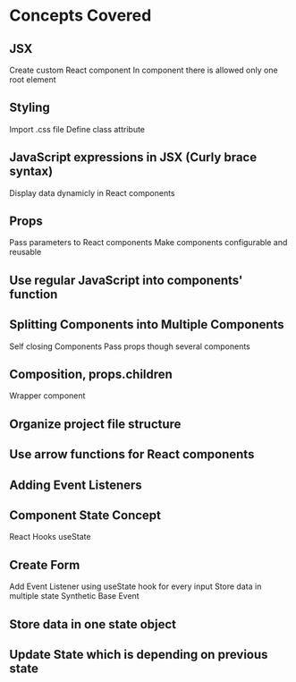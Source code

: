 # Concepts Covered


## JSX
Create custom React component
In component there is allowed only one root element

## Styling
Import .css file
Define class attribute

## JavaScript expressions in JSX (Curly brace syntax)
Display data dynamicly in React components

## Props
Pass parameters to React components
Make components configurable and reusable

## Use regular JavaScript into components' function

## Splitting Components into Multiple Components
Self closing Components
Pass props though several components

## Composition, props.children
Wrapper component

## Organize project file structure

## Use arrow functions for React components

## Adding Event Listeners

## Component State Concept
React Hooks
useState

## Create Form
Add Event Listener using useState hook for every input
Store data in multiple state
Synthetic Base Event

## Store data in one state object

## Update State which is depending on previous state
